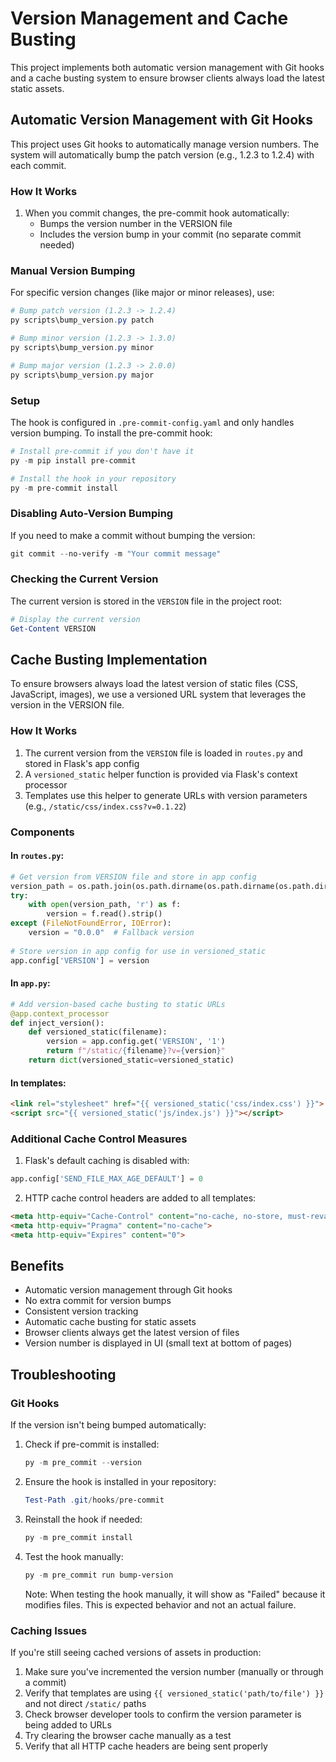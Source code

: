 # Version Management and Cache Busting

This project implements both automatic version management with Git hooks and a cache busting system to ensure browser clients always load the latest static assets.

## Automatic Version Management with Git Hooks

This project uses Git hooks to automatically manage version numbers. The system will automatically bump the patch version (e.g., 1.2.3 to 1.2.4) with each commit.

### How It Works

1. When you commit changes, the pre-commit hook automatically:
   - Bumps the version number in the VERSION file
   - Includes the version bump in your commit (no separate commit needed)

### Manual Version Bumping

For specific version changes (like major or minor releases), use:

```powershell
# Bump patch version (1.2.3 -> 1.2.4)
py scripts\bump_version.py patch

# Bump minor version (1.2.3 -> 1.3.0)
py scripts\bump_version.py minor

# Bump major version (1.2.3 -> 2.0.0)
py scripts\bump_version.py major
```

### Setup

The hook is configured in `.pre-commit-config.yaml` and only handles version bumping. To install the pre-commit hook:

```powershell
# Install pre-commit if you don't have it
py -m pip install pre-commit

# Install the hook in your repository
py -m pre-commit install
```

### Disabling Auto-Version Bumping

If you need to make a commit without bumping the version:

```powershell
git commit --no-verify -m "Your commit message"
```

### Checking the Current Version

The current version is stored in the `VERSION` file in the project root:

```powershell
# Display the current version
Get-Content VERSION
```

## Cache Busting Implementation

To ensure browsers always load the latest version of static files (CSS, JavaScript, images), we use a versioned URL system that leverages the version in the VERSION file.

### How It Works

1. The current version from the `VERSION` file is loaded in `routes.py` and stored in Flask's app config
2. A `versioned_static` helper function is provided via Flask's context processor
3. Templates use this helper to generate URLs with version parameters (e.g., `/static/css/index.css?v=0.1.22`)

### Components

#### In `routes.py`:
```python
# Get version from VERSION file and store in app config
version_path = os.path.join(os.path.dirname(os.path.dirname(os.path.dirname(__file__))), 'VERSION')
try:
    with open(version_path, 'r') as f:
        version = f.read().strip()
except (FileNotFoundError, IOError):
    version = "0.0.0"  # Fallback version
    
# Store version in app config for use in versioned_static
app.config['VERSION'] = version
```

#### In `app.py`:
```python
# Add version-based cache busting to static URLs
@app.context_processor
def inject_version():
    def versioned_static(filename):
        version = app.config.get('VERSION', '1')
        return f"/static/{filename}?v={version}"
    return dict(versioned_static=versioned_static)
```

#### In templates:
```html
<link rel="stylesheet" href="{{ versioned_static('css/index.css') }}">
<script src="{{ versioned_static('js/index.js') }}"></script>
```

### Additional Cache Control Measures

1. Flask's default caching is disabled with:
```python
app.config['SEND_FILE_MAX_AGE_DEFAULT'] = 0
```

2. HTTP cache control headers are added to all templates:
```html
<meta http-equiv="Cache-Control" content="no-cache, no-store, must-revalidate">
<meta http-equiv="Pragma" content="no-cache">
<meta http-equiv="Expires" content="0">
```

## Benefits

- Automatic version management through Git hooks
- No extra commit for version bumps
- Consistent version tracking
- Automatic cache busting for static assets
- Browser clients always get the latest version of files
- Version number is displayed in UI (small text at bottom of pages)

## Troubleshooting

### Git Hooks

If the version isn't being bumped automatically:

1. Check if pre-commit is installed:
   ```powershell
   py -m pre_commit --version
   ```

2. Ensure the hook is installed in your repository:
   ```powershell
   Test-Path .git/hooks/pre-commit
   ```

3. Reinstall the hook if needed:
   ```powershell
   py -m pre_commit install
   ```

4. Test the hook manually:
   ```powershell
   py -m pre_commit run bump-version
   ```
   Note: When testing the hook manually, it will show as "Failed" because it modifies files. This is expected behavior and not an actual failure.

### Caching Issues

If you're still seeing cached versions of assets in production:

1. Make sure you've incremented the version number (manually or through a commit)
2. Verify that templates are using `{{ versioned_static('path/to/file') }}` and not direct `/static/` paths
3. Check browser developer tools to confirm the version parameter is being added to URLs
4. Try clearing the browser cache manually as a test
5. Verify that all HTTP cache headers are being sent properly
